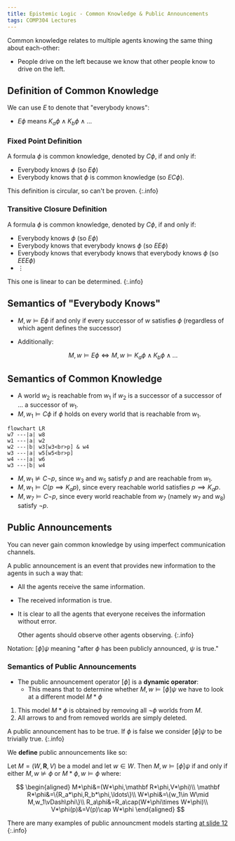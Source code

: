 ```yaml
---
title: Epistemic Logic - Common Knowledge & Public Announcements
tags: COMP304 Lectures
---
```

Common knowledge relates to multiple agents knowing the same thing about each-other:

* People drive on the left because we know that other people know to drive on the left.

## Definition of Common Knowledge
We can use $E$ to denote that "everybody knows":

* $E\phi$ means $K_a\phi\wedge K_b\phi\wedge\ldots$

### Fixed Point Definition
A formula $\phi$ is common knowledge, denoted by $C\phi$, if and only  if:

* Everybody knows $\phi$ (so $E\phi$)
* Everybody knows that $\phi$ is common knowledge (so $EC\phi$).

This definition is circular, so can't be proven.
{:.info}

### Transitive Closure Definition
A formula $\phi$ is common knowledge, denoted by $C\phi$, if and only  if:

* Everybody knows $\phi$ (so $E\phi$)
* Everybody knows that everybody knows $\phi$ (so $EE\phi$)
* Everybody knows that everybody knows that everybody knows $\phi$ (so $EEE\phi$)
* $\vdots$

This one is linear to can be determined.
{:.info}


## Semantics of "Everybody Knows"

* $M,w\vDash E\phi$ if and only if every successor of $w$ satisfies $\phi$ (regardless of which agent defines the successor)
* Additionally:
	
	$$
	M,w\vDash E\phi\iff M,w\vDash K_a\phi\wedge K_b\phi\wedge\ldots
	$$


## Semantics of Common Knowledge

* A world $w_2$ is reachable from $w_1$ if $w_2$ is a successor of a successor of $\ldots$ a successor of $w_1$.
* $M,w_1\vDash C\phi$ if $\phi$ holds on every world that is reachable from $w_1$.

```mermaid
flowchart LR
w7 ---|a| w8
w1 ---|a| w2
w2 ---|b| w3[w3<br>p] & w4
w3 ---|a| w5[w5<br>p]
w4 ---|a| w6
w3 ---|b| w4
```

* $M,w_1\nvDash C\neg p$, since $w_3$ and $w_5$ satisfy $p$ and are reachable from $w_1$.
* $M,w_1\vDash C(p\implies K_ap)$, since every reachable world satisfies $p\implies K_ap$.
* $M,w_7\vDash C\neg p$, since every world reachable from $w_7$ (namely $w_7$ and $w_8$) satisfy $\neg p$.

## Public Announcements
You can never gain common knowledge by using imperfect communication channels.

A public announcement is an event that provides new information to the agents in such a way that:

* All the agents receive the same information.
* The received information is true.
* It is clear to all the agents that everyone receives the information without error.
	
	Other agents should observe other agents observing.
	{:.info}

Notation: $[\phi]\psi$ meaning "after $\phi$ has been publicly announced, $\psi$ is true."

### Semantics of Public Announcements

* The public announcement operator $[\phi]$ is a **dynamic operator**:
	* This means that to determine whether $M,w\vDash[\phi]\psi$ we have to look at a different model $M*\phi$

1. This model $M*\phi$ is obtained by removing all $\neg\phi$ worlds from $M$.
1. All arrows to and from removed worlds are simply deleted.

A public announcement has to be true. If $\phi$ is false we consider $[\phi]\psi$ to be trivially true.
{:.info}

We **define** public announcements like so:

Let $M=(W,\mathbf R, V)$ be a model and let $w\in W$. Then $M,w\vDash[\phi]\psi$ if and only if either $M,w\nvDash\phi$ or $M*\phi,w\vDash\phi$ where:

$$
\begin{aligned}
M*\phi&=(W*\phi,\mathbf R*\phi,V*\phi)\\
\mathbf R*\phi&=\{R_a*\phi,R_b*\phi,\ldots\}\\
W*\phi&=\{w_1\in W\mid M,w_1\vDash\phi\}\\
R_a\phi&=R_a\cap(W*\phi\times W*\phi)\\
V*\phi(p)&=V(p)\cap W*\phi
\end{aligned}
$$

There are many examples of public announcment models starting [at slide 12](https://canvas.liverpool.ac.uk/files/8285812/download?download_frd=1)
{:.info}
